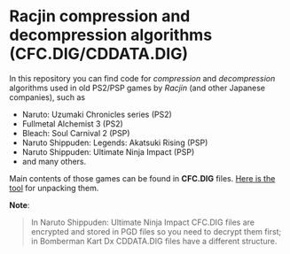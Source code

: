 # Racjin compression and decompression algorithms (CFC.DIG/CDDATA.DIG)
In this repository you can find code for _compression_ and _decompression_ algorithms used in old PS2/PSP games by _Racjin_ (and other Japanese companies), such as 
* Naruto: Uzumaki Chronicles series (PS2)
* Fullmetal Alchemist 3 (PS2)
* Bleach: Soul Carnival 2 (PSP)
* Naruto Shippuden: Legends: Akatsuki Rising (PSP)
* Naruto Shippuden: Ultimate Ninja Impact (PSP)
* and many others.  

Main contents of those games can be found in **CFC.DIG** files. [Here is the tool](https://github.com/Raw-man/Racjin-de-compression/releases/) for unpacking them. 

**Note**: 
>In Naruto Shippuden: Ultimate Ninja Impact CFC.DIG files are encrypted and stored in PGD files so you need to decrypt them first;
>in Bomberman Kart Dx CDDATA.DIG files have a different structure.


